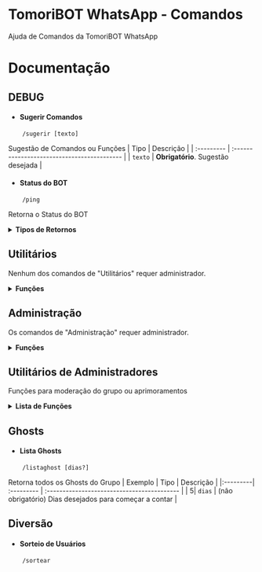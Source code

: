 # TomoriBOT WhatsApp - Comandos
Ajuda de Comandos da TomoriBOT WhatsApp

# Documentação

## DEBUG

* #### Sugerir Comandos
```
    /sugerir [texto]
```
Sugestão de Comandos ou Funções
| Tipo       | Descrição                                   |
| :--------- | :------------------------------------------ |
| `texto` | **Obrigatório**. Sugestão desejada |



* ####  Status do BOT

```
    /ping
```
Retorna o Status do BOT

<details><summary><b>Tipos de Retornos</b></summary>

1. Retorno (Success) - Type: Button:

    ```sh
    Tempo de Resposta: X Segundos
    ```
</details>

## Utilitários
Nenhum dos comandos de "Utilitários" requer administrador.

<details><summary><b>Funções</b></summary>

* #### Recursos do Grupo
```
    /recursos
```
Retorna as funcionabilidades ativas ou desativadas do grupo.

* #### Descrição do Grupo
```
    /desc
```
Retorna a Descrição do Grupo

* #### Ranking
```
    /ranking
```
Retorna os tops rankings do grupo em relação do maior para o menor.

* #### Saldo
```
    /saldo
```
Checar seu Saldo
</details>

## Administração
Os comandos de "Administração" requer administrador.

<details><summary><b>Funções</b></summary>


* #### Fechamento / Abrimento de Grupos
```
    /grp
```

* #### Link do Grupo
```
    /linkgrp
```
* #### Mudar nome do Grupo
```
    /mudarnome [nome]
```
| Tipo       | Descrição                                   |
| :--------- | :------------------------------------------ |
| `nome` | **Obrigatório**. Novo nome do grupo |

* #### Mudar descrição do Grupo
```
    /mudarnome [descricao]
```
| Tipo       | Descrição                                   |
| :--------- | :------------------------------------------ |
| `descricao` | **Obrigatório**. Novo nome do grupo |

* #### Zerar dados do BOT no Grupo
```
    /zerartudo
```
Esta ação apaga todos os dados do grupo, assim tudo será desligado e os membros terão XP, level, etc. zerados.

* #### Banir Usuários
```
    /banir @menção
```
O Usuário será banido do grupo.
| Tipo       | Descrição                                   |
| :--------- | :------------------------------------------ |
| `menção` | **Obrigatório**. Mencionar o usuário que deseja |

* #### Atualizar Admins
```
    /atualizar-admins @menção
```
O Usuário será Promovido/Rebaixado de Administrador
| Tipo       | Descrição                                   |
| :--------- | :------------------------------------------ |
| `menção` | **Obrigatório**. Mencionar o usuário que deseja |

* #### Apagar Mensagem
```
    /atualizar-admins [menção]
```
A Mensagem marcada será deletada
| Tipo       | Descrição                                   |
| :--------- | :------------------------------------------ |
| `menção` | **Obrigatório**. Mencionar a mensagem |


</details>

## Utilitários de Administradores
Funções para moderação do grupo ou aprimoramentos

<details><summary><b>Lista de Funções</b></summary>

* #### Auto Sticker
    ```sh
    /autosticker
    ```

* #### Auto Texto
    ```
    /autotexto
    ```

* #### NSFW
    ```
    /nsfw
    ```
Banimento de imagens/videos inapropriádos.
* #### Anti Fake
    ```
    /antifake
    ```

* #### Anti Link
    ```
    /antilink
    ```

* #### Ativação de Conteúdo +18
    ```
    /porn
    ```
* #### Boas Vindas
    ```
    /welcome
    ```
Anunciar as Boas-vindas ao entrar no Grupo.

<details><summary><b>Customizações</b></summary>

1. Anexar Mensagens
    ```sh
    /setwelcome
    ```

    | Tipo       | Descrição                                   |
    | :--------- | :------------------------------------------ |
    | `texto`  | **Obrigatório**. Mensagem desejada |

2. Desafixar Mensagens
    ```sh
    /delwelcome
    ```
</details>
</details>


## Ghosts

* #### Lista Ghosts
```
    /listaghost [dias?]
```
Retorna todos os Ghosts do Grupo
| Exemplo | Tipo       | Descrição                                   |
|:---------| :--------- | :------------------------------------------ |
| 5| `dias` | (não obrigatório) Dias desejados para começar a contar |

## Diversão

* #### Sorteio de Usuários
```
    /sortear
```
